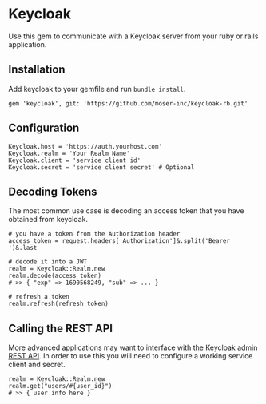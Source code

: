 # Keycloak

Use this gem to communicate with a Keycloak server from your ruby or rails application.

## Installation

Add keycloak to your gemfile and run `bundle install`.

```
gem 'keycloak', git: 'https://github.com/moser-inc/keycloak-rb.git'
```

## Configuration

```
Keycloak.host = 'https://auth.yourhost.com'
Keycloak.realm = 'Your Realm Name'
Keycloak.client = 'service client id'
Keycloak.secret = 'service client secret' # Optional
```

## Decoding Tokens

The most common use case is decoding an access token that you have obtained from keycloak.

```
# you have a token from the Authorization header
access_token = request.headers['Authorization']&.split('Bearer ')&.last

# decode it into a JWT
realm = Keycloak::Realm.new
realm.decode(access_token)
# >> { "exp" => 1690568249, "sub" => ... }

# refresh a token
realm.refresh(refresh_token)
```

## Calling the REST API

More advanced applications may want to interface with the Keycloak admin [REST API](https://www.keycloak.org/docs-api/18.0/rest-api/). In order to use this you will need to configure a working service client and secret.

```
realm = Keycloak::Realm.new
realm.get("users/#{user_id}")
# >> { user info here }
```
